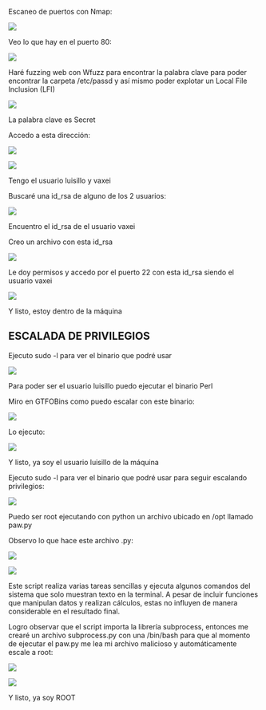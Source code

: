 Escaneo de puertos con Nmap:

![](../../../Images/Pasted%20image%2020240810141916.png)

Veo lo que hay en el puerto 80:

![](../../../Images/Pasted%20image%2020240810141949.png)

Haré fuzzing web con Wfuzz para encontrar la palabra clave para poder encontrar la carpeta /etc/passd y así mismo poder explotar un Local File Inclusion (LFI)  

![](../../../Images/Pasted%20image%2020240810142849.png)

La palabra clave es Secret

Accedo a esta dirección:

![](../../../Images/Pasted%20image%2020240810142927.png)

![](../../../Images/Pasted%20image%2020240810142938.png)

Tengo el usuario luisillo y vaxei

Buscaré una id_rsa de alguno de los 2 usuarios:

![](../../../Images/Pasted%20image%2020240811112051.png)

Encuentro el id_rsa de el usuario vaxei

Creo un archivo con esta id_rsa

![](../../../Images/Pasted%20image%2020240811112322.png)

Le doy permisos y accedo por el puerto 22 con esta id_rsa siendo el usuario vaxei

![](../../../Images/Pasted%20image%2020240811112552.png)

Y listo, estoy dentro de la máquina

## ESCALADA DE PRIVILEGIOS

Ejecuto sudo -l para ver el binario que podré usar

![](../../../Images/Pasted%20image%2020240811112902.png)

Para poder ser el usuario luisillo puedo ejecutar el binario Perl

Miro en GTFOBins como puedo escalar con este binario:

![](../../../Images/Pasted%20image%2020240811112946.png)

Lo ejecuto:

![](../../../Images/Pasted%20image%2020240811113022.png)

Y listo, ya soy el usuario luisillo de la máquina

Ejecuto sudo -l para ver el binario que podré usar para seguir escalando privilegios:

![](../../../Images/Pasted%20image%2020240811113116.png)

Puedo ser root ejecutando con python un archivo ubicado en /opt llamado paw.py

Observo lo que hace este archivo .py:

![](../../../Images/Pasted%20image%2020240811113310.png)

![](../../../Images/Pasted%20image%2020240811113543.png)

Este script realiza varias tareas sencillas y ejecuta algunos comandos del sistema que solo muestran texto en la terminal. A pesar de incluir funciones que manipulan datos y realizan cálculos, estas no influyen de manera considerable en el resultado final.

Logro observar que el script importa la librería subprocess, entonces me crearé un archivo subprocess.py con una /bin/bash para que al momento de ejecutar el paw.py me lea mi archivo malicioso y automáticamente escale a root:

![](../../../Images/Pasted%20image%2020240811114023.png)

![](../../../Images/Pasted%20image%2020240811114035.png)

Y listo, ya soy ROOT

